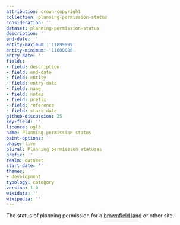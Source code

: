 ```yaml
---
attribution: crown-copyright
collection: planning-permission-status
consideration: ''
dataset: planning-permission-status
description: ''
end-date: ''
entity-maximum: '11899999'
entity-minimum: '11800000'
entry-date: ''
fields:
- field: description
- field: end-date
- field: entity
- field: entry-date
- field: name
- field: notes
- field: prefix
- field: reference
- field: start-date
github-discussion: 25
key-field: ''
licence: ogl3
name: Planning permission status
paint-options: ''
phase: live
plural: Planning permission statuses
prefix: ''
realm: dataset
start-date: ''
themes:
- development
typology: category
version: 1.0
wikidata: ''
wikipedia: ''
---
```


The status of planning permission for a [brownfield land](/dataset/brownfield-land) or other site.